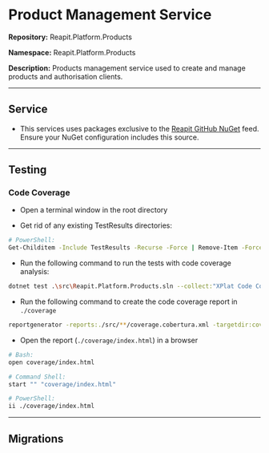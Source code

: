 # Product Management Service

**Repository:** Reapit.Platform.Products

**Namespace:** Reapit.Platform.Products

**Description:** Products management service used to create and manage products and authorisation clients.

---

## Service

- This services uses packages exclusive to the [Reapit GitHub NuGet](https://docs.docker.com/desktop/install/windows-install/) 
  feed.  Ensure your NuGet configuration includes this source. 

---

## Testing

### Code Coverage

- Open a terminal window in the root directory

- Get rid of any existing TestResults directories:
```sh
# PowerShell:
Get-Childitem -Include TestResults -Recurse -Force | Remove-Item -Force -Recurse
```

- Run the following command to run the tests with code coverage analysis:
```sh
dotnet test .\src\Reapit.Platform.Products.sln --collect:"XPlat Code Coverage"
```

- Run the following command to create the code coverage report in `./coverage`
```sh
reportgenerator -reports:./src/**/coverage.cobertura.xml -targetdir:coverage -reporttypes:Html -filefilters:-*Migrations*
```

- Open the report (`./coverage/index.html`) in a browser
```sh
# Bash:
open coverage/index.html

# Command Shell:
start "" "coverage/index.html"

# PowerShell:
ii ./coverage/index.html
```

---

## Migrations
